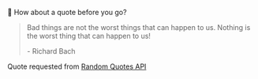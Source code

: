 📣 How about a quote before you go?

> Bad things are not the worst things that can happen to us. Nothing is the worst thing that can happen to us!
>
> <p>- Richard Bach</p>

Quote requested from [Random Quotes API](https://github.com/lukePeavey/quotable)
